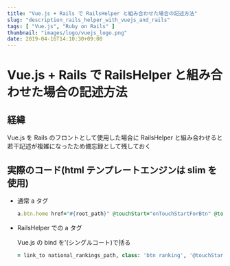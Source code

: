 ```yaml
---
title: "Vue.js + Rails で RailsHelper と組み合わせた場合の記述方法"
slug: "description_rails_helper_with_vuejs_and_rails"
tags: [ "Vue.js", "Ruby on Rails" ]
thumbnail: "images/logo/vuejs_logo.png"
date: 2019-04-16T14:10:30+09:00
---
```


# Vue.js + Rails で RailsHelper と組み合わせた場合の記述方法

## 経緯

Vue.js を Rails のフロントとして使用した場合に RailsHelper と組み合わせると若干記述が複雑になったため備忘録として残しておく

## 実際のコード(html テンプレートエンジンは slim を使用)

* 通常 a タグ

    ```ruby
    a.btn.home href="#{root_path}" @touchStart="onTouchStartForBtn" @touchEnd="onTouchEndForBtn" @touchmove="onTouchMoveForBtn"
    ```

* RailsHelper での a タグ

    Vue.js の bind を'(シングルコート)で括る

    ```ruby
    = link_to national_rankings_path, class: 'btn ranking', '@touchStart': "onTouchStartForBtn", '@touchEnd': "onTouchEndForBtn", '@touchmove': "onTouchMoveForBtn"
    ```
